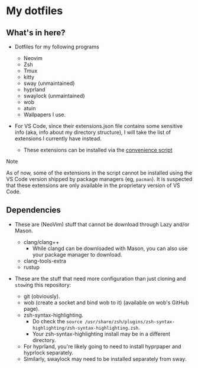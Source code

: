 # My dotfiles

## What's in here?

- Dotfiles for my following programs
  - Neovim
  - Zsh
  - Tmux
  - kitty
  - sway (unmaintained)
  - hyprland
  - swaylock (unmaintained)
  - wob
  - atuin
  - Wallpapers I use.

- For VS Code, since their extensions.json file contains some sensitive
info (aka, info about my directory structure), I will take the list of
extensions I currently have instead.
  - These extensions can be installed via the [convenience script](./vscode-install-extensions.sh)
  
> [!NOTE]
> As of now, some of the extensions in the script cannot be installed using
> the VS Code version shipped by package managers (eg, `pacman`).
> It is suspected that these extensions are only available in the proprietary
> version of VS Code.

## Dependencies

- These are (NeoVim) stuff that cannot be download through Lazy and/or Mason.
  - clang/clang++
    - While clangd can be downloaded with Mason, you can also use your package
    manager to download.
  - clang-tools-extra
  - rustup

- These are the stuff that need more configuration than just cloning and `stow`ing
this repository:
  - git (obviously).
  - wob (create a socket and bind wob to it) (available on wob's GitHub page).
  - zsh-syntax-highlighting.
    - Do check the `source /usr/share/zsh/plugins/zsh-syntax-highlighting/zsh-syntax-highlighting.zsh`.
    - Your zsh-syntax-highlighting install may be in a different directory.
  - For hyprland, you're likely going to need to install hyprpaper and hyprlock separately.
  - Similarly, swaylock may need to be installed separately from sway.
